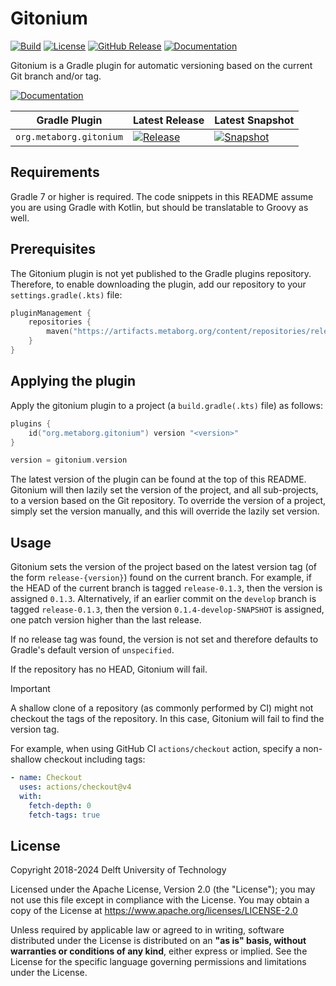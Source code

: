 # Gitonium
[![Build][github-badge:build]][github:build]
[![License][license-badge]][license]
[![GitHub Release][github-badge:release]][github:release]
[![Documentation][documentation-badge]][documentation]

Gitonium is a Gradle plugin for automatic versioning based on the current Git branch and/or tag.

[![Documentation][documentation-button]][documentation]

| Gradle Plugin                                                      | Latest Release                                    | Latest Snapshot                                     |
|--------------------------------------------------------------------|---------------------------------------------------|-----------------------------------------------------|
| `org.metaborg.gitonium` | [![Release][mvn-rel-badge:gitonium.gradle.plugin]][mvn:gitonium.gradle.plugin] | [![Snapshot][mvn-snap-badge:gitonium.gradle.plugin]][mvn:gitonium.gradle.plugin] |

## Requirements
Gradle 7 or higher is required. The code snippets in this README assume you are using Gradle with Kotlin, but should be translatable to Groovy as well.


## Prerequisites
The Gitonium plugin is not yet published to the Gradle plugins repository. Therefore, to enable downloading the plugin, add our repository to your `settings.gradle(.kts)` file:

```kotlin
pluginManagement {
    repositories {
        maven("https://artifacts.metaborg.org/content/repositories/releases/")
    }
}
```


## Applying the plugin
Apply the gitonium plugin to a project (a `build.gradle(.kts)` file) as follows:

```kotlin
plugins {
    id("org.metaborg.gitonium") version "<version>"
}

version = gitonium.version
```

The latest version of the plugin can be found at the top of this README. Gitonium will then lazily set the version of the project, and all sub-projects, to a version based on the Git repository. To override the version of a project, simply set the version manually, and this will override the lazily set version.


## Usage
Gitonium sets the version of the project based on the latest version tag (of the form `release-{version}`) found on the current branch. For example, if the HEAD of the current branch is tagged `release-0.1.3`, then the version is assigned `0.1.3`. Alternatively, if an earlier commit on the `develop` branch is tagged `release-0.1.3`, then the version `0.1.4-develop-SNAPSHOT` is assigned, one patch version higher than the last release.

If no release tag was found, the version is not set and therefore defaults to Gradle's default version of `unspecified`.

If the repository has no HEAD, Gitonium will fail.

> [!IMPORTANT]
> A shallow clone of a repository (as commonly performed by CI) might not checkout the tags of the repository.
> In this case, Gitonium will fail to find the version tag.
>
> For example, when using GitHub CI `actions/checkout` action, specify a non-shallow checkout including tags:
>
> ```yaml
> - name: Checkout
>   uses: actions/checkout@v4
>   with:
>     fetch-depth: 0
>     fetch-tags: true
>  ```



## License
Copyright 2018-2024 Delft University of Technology

Licensed under the Apache License, Version 2.0 (the "License"); you may not use this file except in compliance with the License. You may obtain a copy of the License at <https://www.apache.org/licenses/LICENSE-2.0>

Unless required by applicable law or agreed to in writing, software distributed under the License is distributed on an **"as is" basis, without warranties or conditions of any kind**, either express or implied. See the License for the specific language governing permissions and limitations under the License.


[github-badge:build]: https://img.shields.io/github/actions/workflow/status/metaborg/gitonium/build.yaml
[github:build]: https://github.com/metaborg/gitonium/actions
[license-badge]: https://img.shields.io/github/license/metaborg/gitonium
[license]: https://github.com/metaborg/gitonium/blob/master/LICENSE
[github-badge:release]: https://img.shields.io/github/v/release/metaborg/gitonium?display_name=release
[github:release]: https://github.com/metaborg/gitonium/releases
[documentation-badge]: https://img.shields.io/badge/docs-latest-brightgreen
[documentation]: https://spoofax.dev/gitonium/
[documentation-button]: https://img.shields.io/badge/Documentation-blue?style=for-the-badge&logo=googledocs&logoColor=white

[mvn-rel-badge:gitonium.gradle.plugin]: https://img.shields.io/nexus/r/org.metaborg.gitonium/org.metaborg.gitonium.gradle.plugin?server=https%3A%2F%2Fartifacts.metaborg.org&label=%20
[mvn-snap-badge:gitonium.gradle.plugin]: https://img.shields.io/nexus/s/org.metaborg.gitonium/org.metaborg.gitonium.gradle.plugin?server=https%3A%2F%2Fartifacts.metaborg.org&label=%20
[mvn:gitonium.gradle.plugin]: https://artifacts.metaborg.org/#nexus-search;gav~org.metaborg.gitonium~org.metaborg.gitonium.gradle.plugin~~~
